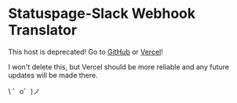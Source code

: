 Statuspage-Slack Webhook Translator
=================

This host is deprecated! Go to [GitHub](https://github.com/NReilingh/statuspage-slack) or [Vercel](https://statuspage-slack.vercel.app)!

I won't delete this, but Vercel should be more reliable and any future updates will be made there.

\ ゜o゜)ノ
